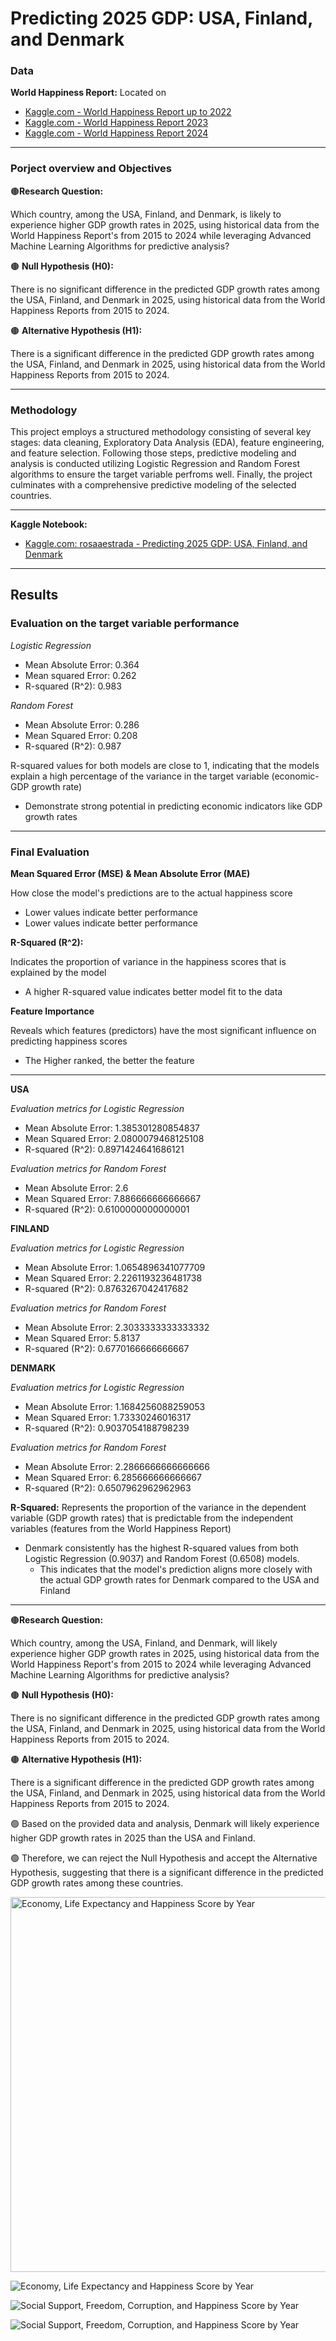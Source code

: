 # Predicting 2025 GDP: USA, Finland, and Denmark

### Data
**World Happiness Report:** Located on 
- [Kaggle.com - World Happiness Report up to 2022](https://www.kaggle.com/datasets/mathurinache/world-happiness-report)
- [Kaggle.com - World Happiness Report 2023](https://www.kaggle.com/datasets/ajaypalsinghlo/world-happiness-report-2023)
- [Kaggle.com - World Happiness Report 2024](https://www.kaggle.com/datasets/ajaypalsinghlo/world-happiness-report-2024)

------------------------------------------------------------------------------------------------------------------------
### Porject overview and Objectives

🟤**Research Question:**

Which country, among the USA, Finland, and Denmark, is likely to experience higher GDP growth rates in 2025, using historical data from the World Happiness Report's from 2015 to 2024 while leveraging Advanced Machine Learning Algorithms for predictive analysis?

🟤 **Null Hypothesis (H0):**

There is no significant difference in the predicted GDP growth rates among the USA, Finland, and Denmark in 2025, using historical data from the World Happiness Reports from 2015 to 2024.

🟤 **Alternative Hypothesis (H1):**

There is a significant difference in the predicted GDP growth rates among the USA, Finland, and Denmark in 2025, using historical data from the World Happiness Reports from 2015 to 2024.

------------------------------------------------------------------------------------------------------------------------

### Methodology

This project employs a structured methodology consisting of several key stages: data cleaning, Exploratory Data Analysis (EDA), feature engineering, and feature selection. Following those steps, predictive modeling and analysis is conducted utilizing Logistic Regression and Random Forest algorithms to ensure the target variable perfroms well. Finally, the project culminates with a comprehensive predictive modeling of the selected countries.

------------------------------------------------------------------------------------------------------------------------

**Kaggle Notebook:**
- [Kaggle.com: rosaaestrada - Predicting 2025 GDP: USA, Finland, and Denmark](https://www.kaggle.com/code/rosaaestrada/predicting-2025-gdp-usa-finland-and-denmark)

------------------------------------------------------------------------------------------------------------------------
## Results
### Evaluation on the target variable performance

*Logistic Regression*
- Mean Absolute Error: 0.364
- Mean squared Error: 0.262
- R-squared (R^2): 0.983

*Random Forest*
- Mean Absolute Error: 0.286
- Mean Squared Error: 0.208
- R-squared (R^2): 0.987

R-squared values for both models are close to 1, indicating that the models explain a high percentage of the variance in the target variable (economic- GDP growth rate)
- Demonstrate strong potential in predicting economic indicators like GDP growth rates

------------------------------------------------------------------------------------------------------------------------

### Final Evaluation

**Mean Squared Error (MSE) & Mean Absolute Error (MAE)**

How close the model's predictions are to the actual happiness score
- Lower values indicate better performance
- Lower values indicate better performance

**R-Squared (R^2):**

Indicates the proportion of variance in the happiness scores that is explained by the model
- A higher R-squared value indicates better model fit to the data

**Feature Importance**

Reveals which features (predictors) have the most significant influence on predicting happiness scores
- The Higher ranked, the better the feature

------------------------------------------------------------------------------------------------------------------------

**USA**

*Evaluation metrics for Logistic Regression*
- Mean Absolute Error: 1.385301280854837
- Mean Squared Error: 2.0800079468125108
- R-squared (R^2): 0.8971424641686121

*Evaluation metrics for Random Forest*
- Mean Absolute Error: 2.6
- Mean Squared Error: 7.886666666666667
- R-squared (R^2): 0.6100000000000001

**FINLAND**

*Evaluation metrics for Logistic Regression*
- Mean Absolute Error: 1.0654896341077709
- Mean Squared Error: 2.2261193236481738
- R-squared (R^2): 0.8763267042417682

*Evaluation metrics for Random Forest*
- Mean Absolute Error: 2.3033333333333332
- Mean Squared Error: 5.8137
- R-squared (R^2): 0.6770166666666667

**DENMARK**

*Evaluation metrics for Logistic Regression*
- Mean Absolute Error: 1.1684256088259053
- Mean Squared Error: 1.73330246016317
- R-squared (R^2): 0.9037054188798239

*Evaluation metrics for Random Forest*
- Mean Absolute Error: 2.2866666666666666
- Mean Squared Error: 6.285666666666667
- R-squared (R^2): 0.6507962962962963

**R-Squared:** Represents the proportion of the variance in the dependent variable (GDP growth rates) that is predictable from the independent variables (features from the World Happiness Report) 
- Denmark consistently has the highest R-squared values from both Logistic Regression (0.9037) and Random Forest (0.6508) models.
  - This indicates that the model's prediction aligns more closely with the actual GDP growth rates for Denmark compared to the USA and Finland 

------------------------------------------------------------------------------------------------------------------------

🟤**Research Question:**

Which country, among the USA, Finland, and Denmark, will likely experience higher GDP growth rates in 2025, using historical data from the World Happiness Report's from 2015 to 2024 while leveraging Advanced Machine Learning Algorithms for predictive analysis?

🟤 **Null Hypothesis (H0):**

There is no significant difference in the predicted GDP growth rates among the USA, Finland, and Denmark in 2025, using historical data from the World Happiness Reports from 2015 to 2024.

🟤 **Alternative Hypothesis (H1):**

There is a significant difference in the predicted GDP growth rates among the USA, Finland, and Denmark in 2025, using historical data from the World Happiness Reports from 2015 to 2024.

🟢 Based on the provided data and analysis, Denmark will likely experience higher GDP growth rates in 2025 than the USA and Finland.

🟢 Therefore, we can reject the Null Hypothesis and accept the Alternative Hypothesis, suggesting that there is a significant difference in the predicted GDP growth rates among these countries.



<img src="https://github.com/rosaaestrada/Predicting-2025-GDP-USA-FIN-DEN/blob/main/Visualizations/Economy%20-%20Chart.png?raw=true" alt="Economy, Life Expectancy and Happiness Score by Year" width="600">

![Economy, Life Expectancy and Happiness Score by Year](https://github.com/rosaaestrada/Predicting-2025-GDP-USA-FIN-DEN/blob/main/Visualizations/Economy%20-%20TreeMap.png?raw=true)

![Social Support, Freedom, Corruption, and Happiness Score by Year](https://github.com/rosaaestrada/Predicting-2025-GDP-USA-FIN-DEN/blob/main/Visualizations/Social%20Support%20-%20Chart.png?raw=true)

![Social Support, Freedom, Corruption, and Happiness Score by Year](https://github.com/rosaaestrada/Predicting-2025-GDP-USA-FIN-DEN/blob/main/Visualizations/Social%20Support%20-%20TreeMap.png?raw=true)
